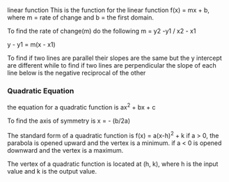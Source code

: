 linear function
This is the function for the linear function
f(x) = mx + b, where m = rate of change and b = the first domain.

To find the rate of change(m) do the following
m = y2 -y1 / x2 - x1

y - y1 = m(x - x1)

To find if two lines are parallel their slopes are the same but the y intercept are different while to find if two lines are perpendicular the slope of each line below is the negative reciprocal of the other



### Quadratic Equation

the equation for a quadratic function is ax<sup>2</sup> + bx + c

To find the axis of symmetry is x = - (b/2a)

The standard form of a quadratic function is  f(x) = a(x-h)<sup>2</sup> + k
if a > 0, the parabola is opened upward and the vertex is a minimum. if a < 0 is opened downward and the vertex is a maximum.

The vertex of a quadratic function is located at (h, k), where h is the input value and k is the output value.